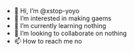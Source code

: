 - 👋 Hi, I’m @xstop-yoyo
- 👀 I’m interested in making gaems
- 🌱 I’m currently learning nothing
- 💞️ I’m looking to collaborate on nothing
- 📫 How to reach me no
